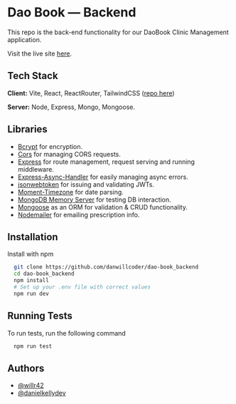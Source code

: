 #  Dao Book — Backend

This repo is the back-end functionality for our DaoBook Clinic Management application.

Visit the live site [here](https://dao-book.com.au/).

## Tech Stack

**Client:** Vite, React, ReactRouter, TailwindCSS ([repo here](https://github.com/danwillcoder/dao-book_frontend))

**Server:** Node, Express, Mongo, Mongoose.

## Libraries

- [Bcrypt](https://github.com/kelektiv/node.bcrypt.js#readme) for encryption.
- [Cors](https://expressjs.com/en/resources/middleware/cors.html) for managing CORS requests.
- [Express](https://expressjs.com/) for route management, request serving and running middleware.
- [Express-Async-Handler](https://github.com/Abazhenov/express-async-handler) for easily managing async errors.
- [jsonwebtoken](https://www.npmjs.com/package/jsonwebtoken) for issuing and validating JWTs.
- [Moment-Timezone](https://momentjs.com/timezone/) for date parsing.
- [MongoDB Memory Server](https://github.com/nodkz/mongodb-memory-server) for testing DB interaction.
- [Mongoose](https://mongoosejs.com/) as an ORM for validation & CRUD functionality.
- [Nodemailer](https://nodemailer.com/about/) for emailing prescription info.

## Installation

Install with npm

```bash
  git clone https://github.com/danwillcoder/dao-book_backend
  cd dao-book_backend
  npm install
  # Set up your .env file with correct values
  npm run dev
```
    
## Running Tests

To run tests, run the following command

```bash
  npm run test
```


## Authors

- [@willr42](https://www.github.com/willr42)
- [@danielkellydev](https://github.com/danielkellydev)

